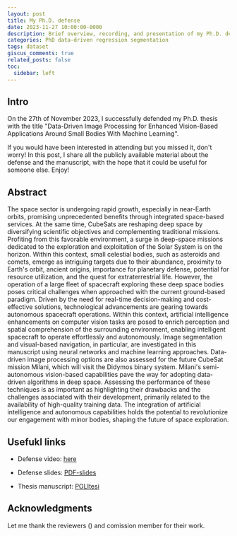```yaml
---
layout: post
title: My Ph.D. defense
date: 2023-11-27 10:00:00-0000
description: Brief overview, recording, and presentation of my Ph.D. defense at Politecnico di Milano
categories: PhD data-driven regression segmentation
tags: dataset
giscus_comments: true
related_posts: false
toc:
  sidebar: left
---
```


## Intro

On the 27th of November 2023, I successfully defended my Ph.D. thesis with the title "Data-Driven Image Processing for Enhanced Vision-Based Applications Around Small Bodies With Machine Learning". 

If you would have been interested in attending but you missed it, don't worry! In this post, I share all the publicly available material about the defense and the manuscript, with the hope that it could be useful for someone else. Enjoy!

## Abstract

The space sector is undergoing rapid growth, especially in near-Earth orbits, promising unprecedented benefits through integrated space-based services. At the same time, CubeSats are reshaping deep space by diversifying scientific objectives and complementing traditional missions. Profiting from this favorable environment, a surge in deep-space missions dedicated to the exploration and exploitation of the Solar System is on the horizon. Within this context, small celestial bodies, such as asteroids and comets, emerge as intriguing targets due to their abundance, proximity to Earth's orbit, ancient origins, importance for planetary defense, potential for resource utilization, and the quest for extraterrestrial life. However, the operation of a large fleet of spacecraft exploring these deep space bodies poses critical challenges when approached with the current ground-based paradigm. Driven by the need for real-time decision-making and cost-effective solutions, technological advancements are gearing towards autonomous spacecraft operations. Within this context, artificial intelligence enhancements on computer vision tasks are posed to enrich perception and spatial comprehension of the surrounding environment, enabling intelligent spacecraft to operate effortlessly and autonomously. Image segmentation and visual-based navigation, in particular, are investigated in this manuscript using neural networks and machine learning approaches. Data-driven image processing options are also assessed for the future CubeSat mission Milani, which will visit the Didymos binary system. Milani's semi-autonomous vision-based capabilities pave the way for adopting data-driven algorithms in deep space. Assessing the performance of these techniques is as important as highlighting their drawbacks and the challenges associated with their development, primarily related to the availability of high-quality training data. The integration of artificial intelligence and autonomous capabilities holds the potential to revolutionize our engagement with minor bodies, shaping the future of space exploration.

## Usefukl links

- Defense video: <a href="https://drive.google.com/file/d/1LqbR87qLxVOnVJkaNRnpOtmr22fWC5Vj/view?usp=sharing"> here </a>

- Defense slides: <a href="https://drive.google.com/file/d/1mARpjKxvLETxslgYHqYp5j9VPgFi8kA5/view?usp=sharing"> PDF-slides </a>

- Thesis manuscript: <a href="https://hdl.handle.net/10589/213552"> POLItesi </a>

## Acknowledgments

Let me thank the reviewers () and comission member for their work. 


